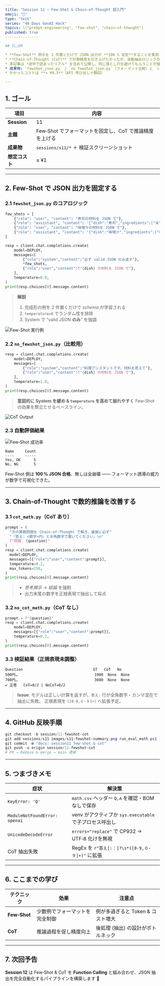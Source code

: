 ```yaml
---
title: "Session 11 — Few-Shot & Chain-of-Thought 超入門"
emoji: "🧩"
type: "tech"
series: "40 Days GenAI Hack"
topics: \["prompt-engineering", "few-shot", "chain-of-thought"]
published: true
---------------

## TL;DR

* **Few‑Shot** 例示を 2 件置くだけで JSON 出力が **100 % 安定**することを実測
* **Chain‑of‑Thought (CoT)** で計算精度を引き上げたかったが、自動抽出ロジックの調整が未完 —— 次回へ持ち越し
* 本記事は *途中で詰まったリアル* を含めて公開し、同じ落とし穴を避けてもらうことが狙い
* 成果物: `fewshot_json.py` / `no_fewshot_json.py`（フォーマット比較）と `cot_math.py` / `no_cot_math.py`（推論比較）
* かかったコストは **≈ ¥0.5**（API 呼び出し十数回）

---
```


## 1. ゴール

| 項目          | 内容                                 |
| ----------- | ---------------------------------- |
| **Session** | 11                                 |
| **主題**      | Few‑Shot でフォーマットを固定し、CoT で推論精度を上げる |
| **成果物**     | `sessions/s11/*` ＋ 検証スクリーンショット     |
| **想定コスト**   | ≤ ¥1                               |

---

## 2. Few‑Shot で JSON 出力を固定する

### 2.1 `fewshot_json.py` のコアロジック

```python
few_shots = [
    {"role": "user", "content": "寿司の材料を JSON で"},
    {"role": "assistant", "content": '{"dish":"寿司","ingredients":["米","酢","わさび"]}'},
    {"role": "user", "content": "味噌汁の材料を JSON で"},
    {"role": "assistant", "content": '{"dish":"味噌汁","ingredients":["味噌","豆腐","わかめ"]}'},
]

resp = client.chat.completions.create(
    model=DEPLOY,
    messages=[
        {"role":"system","content":"必ず valid JSON のみ返す"},
        *few_shots,
        {"role":"user","content":f"{dish} の材料を JSON で"},
    ],
    temperature=0.0,
)
print(resp.choices[0].message.content)
```

> **解説**
>
> 1. 完成形の例を 2 件置くだけで *schema* が学習される
> 2. `temperature=0` でランダム性を排除
> 3. System で “valid JSON **のみ**” を強調

![Few-Shot 実行例](/images/s11-fewshot-json.png)

### 2.2 `no_fewshot_json.py`（比較用）

```python
resp = client.chat.completions.create(
    model=DEPLOY,
    messages=[
        {"role":"system","content":"料理アシスタントです。材料を答えて"},
        {"role":"user","content":f"{dish} の材料を JSON で"},
    ],
    temperature=1.0,
)
print(resp.choices[0].message.content)
```

> **意図的に System を緩め & `temperature` を高めて崩れやすく**
> Few‑Shot の効果を際立たせるベースライン。

![CoT Output](../images/s11-cot-output.png)

### 2.3 自動評価結果

![Few‑Shot 成功率](/images/s11-fewshot-summary.png)

```
Name     Count
----     -----
Yes, OK      5
No, NG       5
```

Few‑Shot 側は **100 % JSON 合格**、無しは全崩壊 —— フォーマット誘導の威力が数字で可視化できた。

---

## 3. Chain‑of‑Thought で数的推論を改善する

### 3.1 `cot_math.py`（CoT あり）

```python
prompt = (
  "次の算数問題を Chain‑of‑Thought で解き、最後に必ず"
  "『答え: <数字>円』と半角数字で書いてください。\n"
  f"問題: {question}"
)
resp = client.chat.completions.create(
  model=DEPLOY,
  messages=[{"role":"user","content":prompt}],
  temperature=0.2,
  max_tokens=256,
)
print(resp.choices[0].message.content)
```

> * *思考開示 → 結論* を強制
> * 出力末尾の数字を正規表現で抽出して採点

### 3.2 `no_cot_math.py`（CoT なし）

```python
prompt = f"{question}"
resp = client.chat.completions.create(
    model=DEPLOY,
    messages=[{"role":"user","content":prompt}],
    temperature=0.2,
)
print(resp.choices[0].message.content)
```

### 3.3 検証結果（正規表現未調整）

```
Question                                GT   CoT   No
500円…                                   1900  None  None
700円…                                   3080  None  None
✔︎ 正答   CoT=0/2 | NoCoT=0/2
```

> **Issue**: モデルは正しい計算を返すが、`答え:` 行が全角数字・カンマ混在で抽出に失敗。
> 正規表現を `([0-9,０-９]+)` へ拡張予定。

---

## 4. GitHub 反映手順

```powershell
git checkout -b session/11-fewshot-cot
git add sessions/s11 images/s11-fewshot-summary.png run_eval_math.ps1
git commit -m "docs: session11 few‑shot & cot"
git push -u origin session/11-fewshot-cot
# PR → Rebase & merge → main 更新
```

---

## 5. つまづきメモ

| 症状                            | 解決策                                      |
| ----------------------------- | ---------------------------------------- |
| `KeyError: 'Q'`               | `math.csv` ヘッダー `Q,A` を確認・BOM なしで保存      |
| `ModuleNotFoundError: openai` | venv がアクティブか `sys.executable` で子プロセス呼出し  |
| `UnicodeDecodeError`          | `errors="replace"` で CP932 → UTF‑8 化けを無視 |
| CoT 抽出失敗                      | RegEx を `r"答え[:：]?\s*([0-9,０-９]+)"` に拡張  |

---

## 6. ここまでの学び

| テクニック        | 効果              | 注意点                   |
| ------------ | --------------- | --------------------- |
| **Few‑Shot** | 少数例でフォーマットを完全制御 | 例が多過ぎると Token & コスト増大 |
| **CoT**      | 推論過程を促し精度向上     | 後処理 (抽出) の設計がボトルネック   |

---

## 7. 次回予告

**Session 12** は Few‑Shot & CoT を **Function Calling** と組み合わせ、JSON 抽出を完全自動化するパイプラインを構築します 🚀
